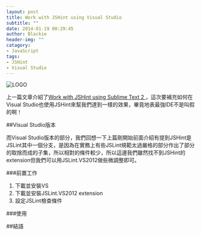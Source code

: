 ```yaml
---
layout: post
title: Work with JSHint using Visual Studio
subtitle: ""
date: 2014-01-19 00:29:45
author: Blackie
header-img: ""
catagory:
- JavaScript
tags: 
- JSHint
- Visual Studio
---
```


<!-- More -->

![LOGO](https://dl.dropboxusercontent.com/u/20925528/%E6%8A%80%E8%A1%93Blog/blogs/20140120/jshint_vs.png)

上一篇文章介紹了[Work with JSHint using Sublime Text 2
](http://www.dotblogs.com.tw/blackie1019/archive/2014/01/18/141678.aspx)，這次要補充如何在Visual Studio也使用JSHint來幫我們達到一樣的效果，畢竟地表最強IDE不是叫假的啊！

##Visual Studio版本

而Visual Studio版本的部分，我們回想一下上篇剛開始前面介紹有提到JSHint是JSLint其中一個分支，是因為在實務上有些JSLint規範太過嚴格的部分作出了部分的取捨而成的子集，所以相對的條件較少，所以這邊我們雖然找不到JSHint的extension但我們可以用JSLint.VS2012做些微調整即可。

###前置工作

1. 下載並安裝VS
2. 下載並安裝JSLint.VS2012 extension
3. 設定JSLint檢查條件

###使用


##結語
